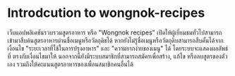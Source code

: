# Introdcution to wongnok-recipes
เว็บแอปพลิเคชันรวบรวมสูตรอาหาร หรือ "Wongnok recipes" เปิดให้ผู้เยี่ยมชมทั่วไปสามารถ
เข้ามาสืบค้นสูตรอาหารผ่านชื่อเมนูหรือวัตถุดิขได้  หากยังไม่รู้ชื่อเมนูหรือวัตถุดิบสามารถสืบคั้นได้จาก
เงื่อนไข "ระยะเวลาที่ใช้ในการปรุงอาหาร" และ "ความยากง่ายของเมนู" ได้ โดยระบบจะแสดงผลลัพธ์ที่
ตรงกับเงื่อนไขมาให้ นอกจากนี้ยังมีระบบสมาชิกที่สามารถสมัครเพื่อสร้าง, แก้ไข หรือลบสูตรของตัว
เอง รวมถึงให้คะแนนสูตรอาหารของเพื่อนสมาชิกคนอื่นได้